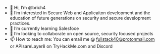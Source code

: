 - 👋 Hi, I’m @brich4
- 👀 I’m interested in Secure Web and Applicaiton development and the education of future generations on security and secure development practices.
- 🌱 I’m currently learning Salesfoce
- 💞️ I’m looking to collaborate on open source, security focused projects 
- 📫 How to reach me: You can email me @ fullstack40@protonmail.com or APIsareLayer8 on TryHackMe.com and Discord

<!---
brich4/brich4 is a ✨ special ✨ repository because its `README.md` (this file) appears on your GitHub profile.
You can click the Preview link to take a look at your changes.
--->
